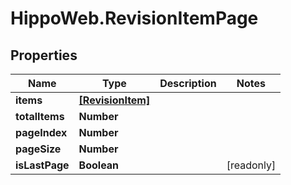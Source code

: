 # HippoWeb.RevisionItemPage

## Properties

Name | Type | Description | Notes
------------ | ------------- | ------------- | -------------
**items** | [**[RevisionItem]**](RevisionItem.md) |  | 
**totalItems** | **Number** |  | 
**pageIndex** | **Number** |  | 
**pageSize** | **Number** |  | 
**isLastPage** | **Boolean** |  | [readonly] 


